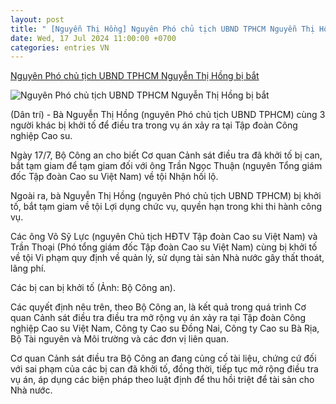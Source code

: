 ```yaml
---
layout: post
title: " [Nguyễn Thị Hồng] Nguyên Phó chủ tịch UBND TPHCM Nguyễn Thị Hồng bị bắt"
date: Wed, 17 Jul 2024 11:00:00 +0700
categories: entries VN
---
```

[Nguyên Phó chủ tịch UBND TPHCM Nguyễn Thị Hồng bị bắt](https://dantri.com.vn/phap-luat/nguyen-pho-chu-tich-ubnd-tphcm-nguyen-thi-hong-bi-bat-20240717084021136.htm)

![Nguyên Phó chủ tịch UBND TPHCM Nguyễn Thị Hồng bị bắt](https://cdn1.dantri.com.vn/fQSCh-Ss031BVM3UzYb5SFSzb0o=/zoom/1200_630/2024/07/17/ba-nguyen-thi-hong-pct-ubnd-tphcm-crop-crop-1721180356047.jpeg)

(Dân trí) - Bà Nguyễn Thị Hồng (nguyên Phó chủ tịch UBND TPHCM) cùng 3 người khác bị khởi tố để điều tra trong vụ án xảy ra tại Tập đoàn Công nghiệp Cao su.

Ngày 17/7, Bộ Công an cho biết Cơ quan Cảnh sát điều tra đã khởi tố bị can, bắt tạm giam để tạm giam đối với ông Trần Ngọc Thuận (nguyên Tổng giám đốc Tập đoàn Cao su Việt Nam) về tội Nhận hối lộ.

Ngoài ra, bà Nguyễn Thị Hồng (nguyên Phó chủ tịch UBND TPHCM) bị khởi tố, bắt tạm giam về tội Lợi dụng chức vụ, quyền hạn trong khi thi hành công vụ.

Các ông Võ Sỹ Lực (nguyên Chủ tịch HĐTV Tập đoàn Cao su Việt Nam) và Trần Thoại (Phó tổng giám đốc Tập đoàn Cao su Việt Nam) cùng bị khởi tố về tội Vi phạm quy định về quản lý, sử dụng tài sản Nhà nước gây thất thoát, lãng phí.

Các bị can bị khởi tố (Ảnh: Bộ Công an).

Các quyết định nêu trên, theo Bộ Công an, là kết quả trong quá trình Cơ quan Cảnh sát điều tra điều tra mở rộng vụ án xảy ra tại Tập đoàn Công nghiệp Cao su Việt Nam, Công ty Cao su Đồng Nai, Công ty Cao su Bà Rịa, Bộ Tài nguyên và Môi trường và các đơn vị liên quan.

Cơ quan Cảnh sát điều tra Bộ Công an đang củng cố tài liệu, chứng cứ đối với sai phạm của các bị can đã khởi tố, đồng thời, tiếp tục mở rộng điều tra vụ án, áp dụng các biện pháp theo luật định để thu hồi triệt để tài sản cho Nhà nước.

